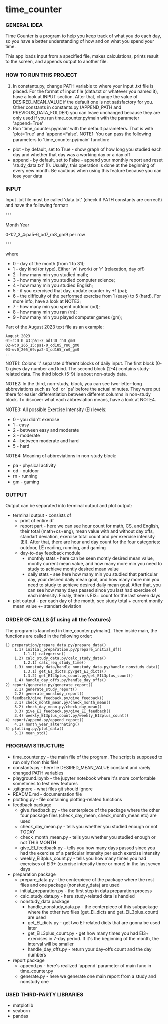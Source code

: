 # time_counter


### GENERAL IDEA
Time Counter is a program to help you keep track of what you do each day, so you have a better understanding of how and on what you spend your time.

This app loads input from a specified file, makes calculations, prints result to the screen, and appends output to another file.


### HOW TO RUN THIS PROJECT
1) In constants.py, change PATH variable to where your input .txt file is placed. For the format of input file (data.txt or whatever you named it), have a look at INPUT section. After that, change the value of DESIRED_MEAN_VALUE if the default one is not satisfactory for you. Other constants in constants.py (APPEND_PATH and PREVIOUS_DATA_FOLDER) you can leave unchanged because they are only used if you run time_counter.py/main with the parameter 'append=True'
2) Run 'time_counter.py/main' with the default parameters. That is with 'plot=True' and 'append=False'.
NOTE1: You can pass the following parameters to 'time_counter.py/main' function:
- plot - by default, set to True - show graph of how long you studied each day and whether that day was a working day or a day off
- append - by default, set to False - append your monthly report and reset 'study_data.txt' (!). Usually, this operation is done at the beginning of every new month. Be cautious when using this feature because you can lose your data


### INPUT
Input .txt file must be called 'data.txt' (check if PATH constants are correct!) and have the following format:

"""

  Month Year
  
  0-1:2_3_4:pa5-6_od7_rn8_gm9 per row

"""

where
- 0 - day of the month (from 1 to 31);
- 1 - day kind (or type). Either 'w' (work) or 'r' (relaxation, day off)
- 2 - how many min you studied math;
- 3 - how many min you studied computer science;
- 4 - how many min you studied English;
- 5 - if you exercised that day, update counter by +1 (pa);
- 6 - the difficulty of the performed exercise from 1 (easy) to 5 (hard). For more info, have a look at NOTE3;
- 7 - how many min you spent outdoor (od);
- 8 - how many min you ran (rn);
- 9 - how many min you played computer games (gm);

Part of the August 2023 text file as an example:

    August 2023
    01-r:0_0_43:pa1-2_od130_rn0_gm0
    02-w:0_265_15:pa1-0_od105_rn0_gm0
    03-w:0_205_69:pa2-3_od165_rn0_gm0
    ...

NOTE1: Colons ':' separate different blocks of daily input. The first block (0-1) gives day number and kind. The second block (2-4) contains study-related data. The third block (5-9) is about non-study data.

NOTE2: In the third, non-study, block, you can see two-letter-long abbreviations such as 'od' or 'pa' before the actual minutes. They were put there for easier differentiation between different columns in non-study block. To discover what each abbreviation means, have a look at NOTE4.

NOTE3: All possible Exercise Intensity (EI) levels:
- 0 - you didn't exercise
- 1 - easy
- 2 - between easy and moderate
- 3 - moderate
- 4 - between moderate and hard
- 5 - hard

NOTE4: Meaning of abbreviations in non-study block:
- pa - physical activity
- od - outdoor
- rn - running
- gm - gaming


### OUTPUT
Output can be separated into terminal output and plot output:
- terminal output - consists of
    - print of entire df
    - report part - here we can see hour count for math, CS, and English, their total (math+cs+eng), mean value with and without day offs, standart deviation, exercise total count and per exercise intensity (EI). After that, there are hour and day count for the four categories: outdoor, LE reading, running, and gaming
    - day-to-day feedback module
        - monthly stats - here can be seen montly desired mean value, montly current mean value, and how many more min you need to study to achieve montly desired mean value
        - daily stats - see here how many min you studied that particular day, your desired daily mean goal, and how many more min you need to study to achieve desired daily mean goal. After that, you can see how many days passed since you last had exercise of each intensity. Finaly, there is EI3+ count for the last seven days
- plot output - per each day of the month, see study total + current montly mean value +- standart deviation


### ORDER OF CALLS (if using all the features)
The program is launched in time_counter.py/main(). Then inside main, the functions are called in the following order:

    1) preparation/prepare_data.py/prepare_data()
        1.1) initial_preparation.py/prepare_initial_df()
            1.1.1) categorise()
        1.2) calc_study_data.py/calc_study_data()
            1.2.1) calc_req_study_time()
        1.3) nonstudy_data/handle_nonstudy_data.py/handle_nonstudy_data()
            1.3.1) get_EI_dicts.py/get_EI_dicts()
            1.3.2) get_EIL3plus_count.py/get_EIL3plus_count()
        1.4) handle_day_offs.py/handle_day_offs()
    2) report/generate.py/generate_report()
        2.1) generate_study_report()
        2.2) generate_nonstudy_report()   
    3) feedback/give_feedback.py/give_feedback()
        3.1) check_month_mean.py/check_month_mean()
        3.2) check_day_mean.py/check_day_mean()
        3.3) give_EI_feedback.py/give_EI_feedback()
        3.4) weekly_EI3plus_count.py/weekly_EI3plus_count()  
    4) report/append.py/append_report()
        4.1) month_year_alternating()    
    5) plotting.py/plot_data()
        5.1) mean_std()


### PROGRAM STRUCTURE
- time_counter.py - the main file of the program. The script is supposed to run only from this file!
- constants.py - here lie DESIRED_MEAN_VALUE constant and rarely changed PATH variables
- playground.ipynb - the jupyter notebook where it's more comfortable sometimes to test new features
- .gitignore - what files git should ignore
- README.md - documentation file
- plotting.py - file containing plotting-related functions
- feedback package
    - give_feedback.py - the centerpiece of the package where the other four package files (check_day_mean, check_month_mean etc) are used
    - check_day_mean.py - tells you whether you studied enough or not TODAY
    - check_month_mean.py - tells you whether you studied enough or not THIS MONTH
    - give_EI_feedback.py - tells you how many days passed since you had the exercise of a particular intensity per each exercise intensity
    - weekly_EI3plus_count.py - tells you how many times you had exercises of EI3+ (exercise intensity three or more) in the last seven days
- preparation package
    - prepare_data.py - the centerpiece of the package where the rest files and one package (nonstudy_data) are used
    - initial_preparation.py - the first step in data preparation process
    - calc_study_data.py - here study-related data is handled
    - nonstudy_data package
        - handle_nonstudy_data.py - the centerpiece of this subpackage where the other two files (get_EI_dicts and get_EIL3plus_count) are used
        - get_EI_dicts.py - get two EI-related dicts that are gonna be used later
        - get_EIL3plus_count.py - get how many times you had EI3+ exercises in 7-day period. If it's the beginning of the month, the interval will be smaller
        - handle_day_offs.py - return your day-offs count and the day numbers
- report package
    - append.py - here's realized 'append' parameter of main func in time_counter.py
    - generate.py - here we generate one main report from a study and nonstudy one


### USED THIRD-PARTY LIBRARIES
- matplotlib
- seaborn
- pandas
